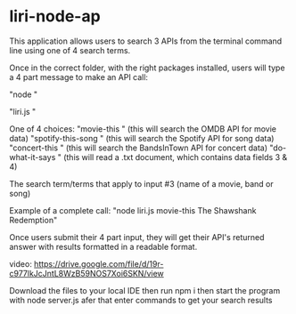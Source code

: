 # liri-node-ap
This application allows users to search 3 APIs from the terminal command line using one of 4 search terms.

Once in the correct folder, with the right packages installed, users will type a 4 part message to make an API call:

"node "

"liri.js "

One of 4 choices: "movie-this " (this will search the OMDB API for movie data) "spotify-this-song " (this will search the Spotify API for song data) "concert-this " (this will search the BandsInTown API for concert data) "do-what-it-says " (this will read a .txt document, which contains data fields 3 & 4)

The search term/terms that apply to input #3 (name of a movie, band or song)

Example of a complete call: "node liri.js movie-this The Shawshank Redemption"

Once users submit their 4 part input, they will get their API's returned answer with results formatted in a readable format.

video:
https://drive.google.com/file/d/19r-c977lkJcJntL8WzB59NOS7Xoi6SKN/view

Download the files to your local IDE then run npm i
then start the program with node server.js
afer that enter commands to get your search results

